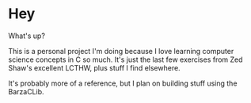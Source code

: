 Hey
===
What's up? 

This is a personal project I'm doing  because I love learning computer science concepts in C so much. It's just the last few exercises from Zed Shaw's excellent LCTHW, plus stuff I find elsewhere.

It's probably more of a reference, but I plan on building stuff using the BarzaCLib.




